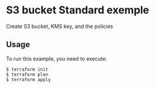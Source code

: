 # S3 bucket Standard exemple

Create S3 bucket, KMS key, and the policies

## Usage

To run this example, you need to execute:

```
$ terraform init
$ terraform plan
$ terraform apply
```

<!-- BEGINNING OF PRE-COMMIT-TERRAFORM DOCS HOOK -->

<!-- END OF PRE-COMMIT-TERRAFORM DOCS HOOK -->
